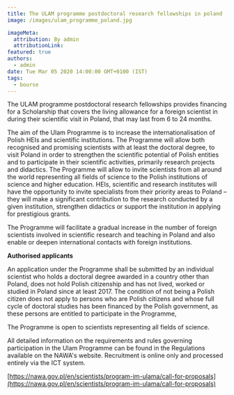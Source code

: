 ```yaml
---
title: The ULAM programme postdoctoral research fellowships in poland
image: /images/ulam_programme_poland.jpg

imageMeta:
  attribution: By admin
  attributionLink:
featured: true
authors:
  - admin
date: Tue Mar 05 2020 14:00:00 GMT+0100 (IST)
tags:
  - bourse
---
```

The ULAM programme postdoctoral research fellowships provides financing for a Scholarship that covers the living allowance for a foreign scientist in during their scientific visit in Poland, that may last from 6 to 24 months.

The aim of the Ulam Programme is to increase the internationalisation of Polish HEIs and scientific institutions. The Programme will allow both recognised and promising scientists with at least the doctoral degree, to visit Poland in order to strengthen the scientific potential of Polish entities and to participate in their scientific activities, primarily research projects and didactics. The Programme will allow to invite scientists from all around the world representing all fields of science to the Polish institutions of science and higher education. HEIs, scientific and research institutes will have the opportunity to invite specialists from their priority areas to Poland – they will make a significant contribution to the research conducted by a given institution, strengthen didactics or support the institution in applying for prestigious grants.

The Programme will facilitate a gradual increase in the number of foreign scientists involved in scientific research and teaching in Poland and also enable or deepen international contacts with foreign institutions.

**Authorised applicants**

An application under the Programme shall be submitted by an individual scientist who holds a doctoral degree awarded in a country other than Poland, does not hold Polish citizenship and has not lived, worked or studied in Poland since at least 2017. The condition of not being a Polish citizen does not apply to persons who are Polish citizens and whose full cycle of doctoral studies has been financed by the Polish government, as these persons are entitled to participate in the Programme,

The Programme is open to scientists representing all fields of science.

All detailed information on the requirements and rules governing participation in the Ulam Programme can be found in the Regulations available on the NAWA's website. Recruitment is online only and processed entirely via the ICT system.

[https://nawa.gov.pl/en/scientists/program-im-ulama/call-for-proposals](https://nawa.gov.pl/en/scientists/program-im-ulama/call-for-proposals)
